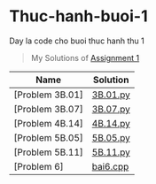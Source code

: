 # Thuc-hanh-buoi-1
Day la code cho buoi thuc hanh thu 1
> My Solutions of [Assignment 1](https://classroom.google.com/u/1/c/NTkwODA5ODY4NjYx/a/NjQyMTkxMDMwMTkz/details)

| Name             | Solution             |
| ---------------- | -------------------- |
| [Problem 3B.01]      | [3B.01.py](https://github.com/Sand1312/python-thuc-hanh-buoi-1/blob/main/3B.01.py) |
| [Problem 3B.07]      | [3B.07.py](https://github.com/Sand1312/python-thuc-hanh-buoi-1/blob/main/3B.07.py) |
| [Problem 4B.14]      | [4B.14.py](https://github.com/Sand1312/python-thuc-hanh-buoi-1/blob/main/4B.14.py) |
| [Problem 5B.05]      | [5B.05.py](https://github.com/Sand1312/python-thuc-hanh-buoi-1/blob/main/5B.05.py) |
| [Problem 5B.11]      | [5B.11.py](https://github.com/Sand1312/python-thuc-hanh-buoi-1/blob/main/5B.11.py) |
| [Problem 6]      | [bai6.cpp]() |

